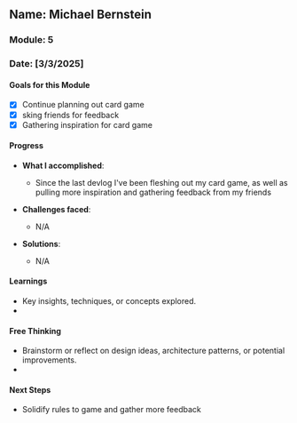 <!-- Markdown Docs: https://docs.github.com/en/get-started/writing-on-github/getting-started-with-writing-and-formatting-on-github/basic-writing-and-formatting-syntax -->
## Name: Michael Bernstein
### Module: 5

<!-- Repeat the below as needed-->
### Date: [3/3/2025]

#### Goals for this Module
<!-- Example Template (include the brackets to make a checklist, fill them in as appropriate -->
- [x] Continue planning out card game
- [x] sking friends for feedback
- [x] Gathering inspiration for card game

#### Progress
- **What I accomplished**:
  - Since the last devlog I've been fleshing out my card game, as well as pulling more inspiration and gathering feedback from my friends
- **Challenges faced**:
  - N/A
    
- **Solutions**:
  - N/A

#### Learnings
- Key insights, techniques, or concepts explored.
-  <!--Your entry here or N/A if not applicable for this entry-->

#### Free Thinking
- Brainstorm or reflect on design ideas, architecture patterns, or potential improvements.
-  <!--Your entry here or N/A if not applicable for this entry-->
<!--

- Example prompts:
  - "What if the player interactions were asynchronous instead of real-time?"
  - "How could ECS improve performance in this system?"
  - "Does my current design support scalability? How can it improve?"
  
-->

#### Next Steps
- Solidify rules to game and gather more feedback
